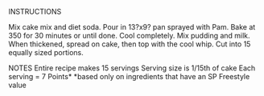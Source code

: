 INSTRUCTIONS
 
Mix cake mix and diet soda. Pour in 13?x9? pan sprayed with Pam.
Bake at 350 for 30 minutes or until done. Cool completely. Mix pudding and milk.
When thickened, spread on cake, then top with the cool whip.
Cut into 15 equally sized portions.

NOTES
Entire recipe makes 15 servings
Serving size is 1/15th of cake
Each serving = 7 Points*
*based only on ingredients that have an SP Freestyle value